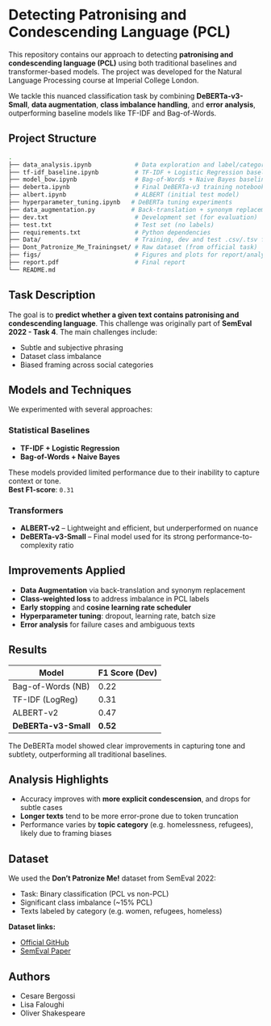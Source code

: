 # Detecting Patronising and Condescending Language (PCL)

This repository contains our approach to detecting **patronising and condescending language (PCL)** using both traditional baselines and transformer-based models. The project was developed for the Natural Language Processing course at Imperial College London.

We tackle this nuanced classification task by combining **DeBERTa-v3-Small**, **data augmentation**, **class imbalance handling**, and **error analysis**, outperforming baseline models like TF-IDF and Bag-of-Words.


## Project Structure

```bash
.
├── data_analysis.ipynb            # Data exploration and label/category analysis
├── tf-idf_baseline.ipynb          # TF-IDF + Logistic Regression baseline
├── model_bow.ipynb                # Bag-of-Words + Naive Bayes baseline
├── deberta.ipynb                  # Final DeBERTa-v3 training notebook
├── albert.ipynb                   # ALBERT (initial test model)
├── hyperparameter_tuning.ipynb   # DeBERTa tuning experiments
├── data_augmentation.py          # Back-translation + synonym replacement
├── dev.txt                        # Development set (for evaluation)
├── test.txt                       # Test set (no labels)
├── requirements.txt               # Python dependencies
├── Data/                          # Training, dev and test .csv/.tsv files
├── Dont_Patronize_Me_Trainingset/ # Raw dataset (from official task)
├── figs/                          # Figures and plots for report/analysis
├── report.pdf                     # Final report
└── README.md
```

## Task Description

The goal is to **predict whether a given text contains patronising and condescending language**. This challenge was originally part of **SemEval 2022 - Task 4**. The main challenges include:

- Subtle and subjective phrasing  
- Dataset class imbalance  
- Biased framing across social categories  

## Models and Techniques

We experimented with several approaches:

### Statistical Baselines

- **TF-IDF + Logistic Regression**  
- **Bag-of-Words + Naive Bayes**

These models provided limited performance due to their inability to capture context or tone.  
**Best F1-score**: `0.31`

### Transformers

- **ALBERT-v2** – Lightweight and efficient, but underperformed on nuance  
- **DeBERTa-v3-Small** – Final model used for its strong performance-to-complexity ratio

## Improvements Applied

- **Data Augmentation** via back-translation and synonym replacement  
- **Class-weighted loss** to address imbalance in PCL labels  
- **Early stopping** and **cosine learning rate scheduler**  
- **Hyperparameter tuning**: dropout, learning rate, batch size  
- **Error analysis** for failure cases and ambiguous texts  

## Results

| Model                  | F1 Score (Dev) |
|------------------------|----------------|
| Bag-of-Words (NB)      | 0.22           |
| TF-IDF (LogReg)        | 0.31           |
| ALBERT-v2              | 0.47           |
| **DeBERTa-v3-Small**   | **0.52**       |

The DeBERTa model showed clear improvements in capturing tone and subtlety, outperforming all traditional baselines.

## Analysis Highlights

- Accuracy improves with **more explicit condescension**, and drops for subtle cases  
- **Longer texts** tend to be more error-prone due to token truncation  
- Performance varies by **topic category** (e.g. homelessness, refugees), likely due to framing biases

## Dataset

We used the **Don’t Patronize Me!** dataset from SemEval 2022:

- Task: Binary classification (PCL vs non-PCL)  
- Significant class imbalance (~15% PCL)  
- Texts labeled by category (e.g. women, refugees, homeless)

**Dataset links:**
- [Official GitHub](https://github.com/Perez-AlmendrosC/dontpatronizeme)  
- [SemEval Paper](https://aclanthology.org/2022.nlp4pi-1.15/)


## Authors

- Cesare Bergossi  
- Lisa Faloughi  
- Oliver Shakespeare  
